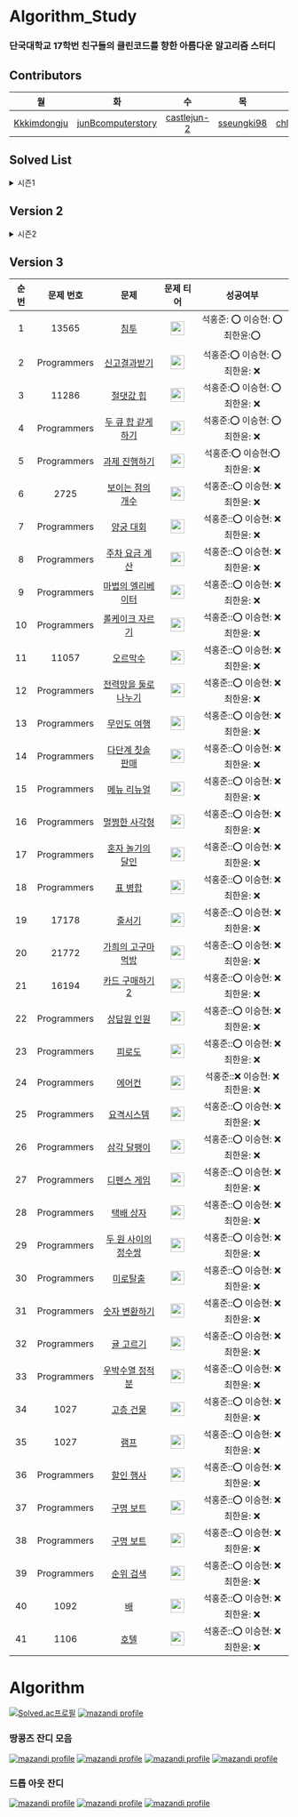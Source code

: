# Algorithm_Study

### 단국대학교 17학번 친구들의 클린코드를 향한 아름다운 알고리즘 스터디

## Contributors
|월|화|수|목|금|토|일|
|:-----:|:-----:|:-----:|:-----:|:-----:|:---:|:---:|
|[Kkkimdongju](https://github.com/Kkkimdongju)|[junBcomputerstory](https://github.com/junBcomputerstory)|[castlejun-2](https://github.com/castlejun-2)|[sseungki98](https://github.com/sseungki98)|[chlgksdbs](https://github.com/chlgksdbs)|Undefined|Undefined|

## Solved List
<details>
<summary>시즌1</summary>

|순번|날짜|번호|제목|티어|링크|
|:------:|:---:|:---:|:-------:|:---:|:------------:|
|1|2022-06-28|4673|셀프 넘버|<img height="25px" width="25px" src="https://camo.githubusercontent.com/89e322b0e2851dcacbc493e6d486138186a845da7f71f50b181a1993b9a4ea65/68747470733a2f2f7374617469632e736f6c7665642e61632f746965725f736d616c6c2f362e737667">|[문제 바로가기](https://www.acmicpc.net/problem/4673)|
|2|2022-06-29|2491|수열|<img height="25px" width="25px" src="https://camo.githubusercontent.com/64671b5a244ad70dc11665f1293bdde51747df3d9cd4bfe2c36b1e5e1a78872b/68747470733a2f2f7374617469632e736f6c7665642e61632f746965725f736d616c6c2f372e737667">|[문제 바로가기](https://www.acmicpc.net/problem/2491)|
|3|2022-06-30|1018|체스판 다시 칠하기|<img height="25px" width="25px" src="https://d2gd6pc034wcta.cloudfront.net/tier/7.svg">|[문제 바로가기](https://www.acmicpc.net/problem/1018)|
|4|2022-07-01|2606|바이러스|<img height="25px" width="25px" src="https://camo.githubusercontent.com/627abdadaa6151e4ef8e6ef62f47e735acfcd7c04d75fa1d771cf166a06a7f42/68747470733a2f2f7374617469632e736f6c7665642e61632f746965725f736d616c6c2f382e737667">|[문제 바로가기](https://www.acmicpc.net/problem/2606)|
|5|2022-07-02|14467|소가 길을 건너간 이유 1|<img height="25px" width="25px" src="https://camo.githubusercontent.com/ac0dd44c00f10cd22ce0d91a3eeaff9d336e8e18585ec207d89405390add44c3/68747470733a2f2f7374617469632e736f6c7665642e61632f746965725f736d616c6c2f352e737667">|[문제 바로가기](https://www.acmicpc.net/problem/14467)|
|6|2022-07-03|21918|전구|<img height="25px" width="25px" src="https://camo.githubusercontent.com/5ce717d916acff7b6a5e163f173ba1c8873f10350c38672eec4f1d628c600990/68747470733a2f2f7374617469632e736f6c7665642e61632f746965725f736d616c6c2f342e737667">|[문제 바로가기](https://www.acmicpc.net/problem/21918)|
|7|2022-07-04|1026|보물|<img height="25px" width="25px" src="https://camo.githubusercontent.com/64671b5a244ad70dc11665f1293bdde51747df3d9cd4bfe2c36b1e5e1a78872b/68747470733a2f2f7374617469632e736f6c7665642e61632f746965725f736d616c6c2f372e737667">|[문제 바로가기](https://www.acmicpc.net/problem/1026)|
|8|2022-07-05|2579|계단 오르기|<img height="25px" width="25px" src="https://d2gd6pc034wcta.cloudfront.net/tier/8.svg">|[문제 바로가기](https://www.acmicpc.net/problem/2579)|
|9|2022-07-06|1904|01타일|<img height="25px" width="25px" src="https://camo.githubusercontent.com/627abdadaa6151e4ef8e6ef62f47e735acfcd7c04d75fa1d771cf166a06a7f42/68747470733a2f2f7374617469632e736f6c7665642e61632f746965725f736d616c6c2f382e737667">|[문제 바로가기](https://www.acmicpc.net/problem/1904)|
|10|2022-07-07|1244|스위치 켜고 끄기|<img height="25px" width="25px" src="https://camo.githubusercontent.com/627abdadaa6151e4ef8e6ef62f47e735acfcd7c04d75fa1d771cf166a06a7f42/68747470733a2f2f7374617469632e736f6c7665642e61632f746965725f736d616c6c2f382e737667">|[문제 바로가기](https://www.acmicpc.net/problem/1244)|
|11|2022-07-08|3085|사탕 게임|<img height="25px" width="25px" src="https://camo.githubusercontent.com/627abdadaa6151e4ef8e6ef62f47e735acfcd7c04d75fa1d771cf166a06a7f42/68747470733a2f2f7374617469632e736f6c7665642e61632f746965725f736d616c6c2f382e737667">|[문제 바로가기](https://www.acmicpc.net/problem/3085)|
|12|2022-07-09|2217|로프|<img height="25px" width="25px" src="https://camo.githubusercontent.com/64671b5a244ad70dc11665f1293bdde51747df3d9cd4bfe2c36b1e5e1a78872b/68747470733a2f2f7374617469632e736f6c7665642e61632f746965725f736d616c6c2f372e737667">|[문제 바로가기](https://www.acmicpc.net/problem/2217)|
|13|2022-07-10|10815|숫자 카드|<img height="25px" width="25px" src="https://camo.githubusercontent.com/89e322b0e2851dcacbc493e6d486138186a845da7f71f50b181a1993b9a4ea65/68747470733a2f2f7374617469632e736f6c7665642e61632f746965725f736d616c6c2f362e737667">|[문제 바로가기](https://www.acmicpc.net/problem/10815)|
|14|2022-07-11|14501|퇴사|<img height="25px" width="25px" src="https://camo.githubusercontent.com/627abdadaa6151e4ef8e6ef62f47e735acfcd7c04d75fa1d771cf166a06a7f42/68747470733a2f2f7374617469632e736f6c7665642e61632f746965725f736d616c6c2f382e737667">|[문제 바로가기](https://www.acmicpc.net/problem/14501)|
|15|2022-07-12|1590|캠프가는 영식|<img height="25px" width="25px" src="https://camo.githubusercontent.com/64671b5a244ad70dc11665f1293bdde51747df3d9cd4bfe2c36b1e5e1a78872b/68747470733a2f2f7374617469632e736f6c7665642e61632f746965725f736d616c6c2f372e737667">|[문제 바로가기](https://www.acmicpc.net/problem/1590)|
|16|2022-07-13|20365|블로그2|<img height="25px" width="25px" src="https://camo.githubusercontent.com/e89e2c34907a70e2de81836b1d798391d56768998c197adccdb9ee1a71f75b9e/68747470733a2f2f7374617469632e736f6c7665642e61632f746965725f736d616c6c2f392e737667">|[문제 바로가기](https://www.acmicpc.net/problem/20365)|
|17|2022-07-14|2477|참외밭|<img height="25px" width="25px" src="https://camo.githubusercontent.com/627abdadaa6151e4ef8e6ef62f47e735acfcd7c04d75fa1d771cf166a06a7f42/68747470733a2f2f7374617469632e736f6c7665642e61632f746965725f736d616c6c2f382e737667">|[문제 바로가기](https://www.acmicpc.net/problem/2477)|
|18|2022-07-15|16953|A → B|<img height="25px" width="25px" src="https://camo.githubusercontent.com/e89e2c34907a70e2de81836b1d798391d56768998c197adccdb9ee1a71f75b9e/68747470733a2f2f7374617469632e736f6c7665642e61632f746965725f736d616c6c2f392e737667">|[문제 바로가기](https://www.acmicpc.net/problem/16953)|
|19|2022-07-16|81302|거리두기 확인하기|<img height="25px" width="25px" src="https://img.shields.io/badge/-Lv.2-yellow">|[문제 바로가기](https://school.programmers.co.kr/learn/courses/30/lessons/81302)|
|20|2022-07-17|67256|키패드 누르기|<img height="25px" width="25px" src="https://img.shields.io/badge/-Lv.1-darkgreen">|[문제 바로가기](https://school.programmers.co.kr/learn/courses/30/lessons/67256)|
|21|2022-07-18|1058|친구|<img height="25px" width="25px" src="https://camo.githubusercontent.com/627abdadaa6151e4ef8e6ef62f47e735acfcd7c04d75fa1d771cf166a06a7f42/68747470733a2f2f7374617469632e736f6c7665642e61632f746965725f736d616c6c2f382e737667">|[문제 바로가기](https://www.acmicpc.net/problem/1058)|
|22|2022-07-19|1309|동물원|<img height="25px" width="25px" src="https://camo.githubusercontent.com/f9fbfc34970ea19a732149ee3f1afc3fcb96309a8d182ef157d724d6eefd1973/68747470733a2f2f7374617469632e736f6c7665642e61632f746965725f736d616c6c2f31302e737667">|[문제 바로가기](https://www.acmicpc.net/problem/1309)|
|23|2022-07-20|15787|기차가 어둠을 헤치고|<img height="25px" width="25px" src="https://camo.githubusercontent.com/e89e2c34907a70e2de81836b1d798391d56768998c197adccdb9ee1a71f75b9e/68747470733a2f2f7374617469632e736f6c7665642e61632f746965725f736d616c6c2f392e737667">|[문제 바로가기](https://www.acmicpc.net/problem/15787)|
|24|2022-07-21|1388|바닥 장식|<img height="25px" width="25px" src="https://camo.githubusercontent.com/627abdadaa6151e4ef8e6ef62f47e735acfcd7c04d75fa1d771cf166a06a7f42/68747470733a2f2f7374617469632e736f6c7665642e61632f746965725f736d616c6c2f382e737667">|[문제 바로가기](https://www.acmicpc.net/problem/1388)|
|25|2022-07-22|10026|적록색약|<img height="25px" width="25px" src="https://camo.githubusercontent.com/7be7b7f2d5361871ef2ac500e420e83f1d9a425951dd33efa42068862e6b0bf3/68747470733a2f2f7374617469632e736f6c7665642e61632f746965725f736d616c6c2f31312e737667">|[문제 바로가기](https://www.acmicpc.net/problem/10026)|
|26|2022-07-23|42586|기능개발|<img height="25px" width="25px" src="https://img.shields.io/badge/-Lv.2-yellow">|[문제 바로가기](https://school.programmers.co.kr/learn/courses/30/lessons/42586)|
|27|2022-07-24|17677|[1차] 뉴스 클러스터링|<img height="25px" width="25px" src="https://img.shields.io/badge/-Lv.2-yellow">|[문제 바로가기](https://school.programmers.co.kr/learn/courses/30/lessons/17677)|
|28|2022-07-25|8394|악수|<img height="25px" width="25px" src="https://camo.githubusercontent.com/627abdadaa6151e4ef8e6ef62f47e735acfcd7c04d75fa1d771cf166a06a7f42/68747470733a2f2f7374617469632e736f6c7665642e61632f746965725f736d616c6c2f382e737667">|[문제 바로가기](https://www.acmicpc.net/problem/8394)|
|29|2022-07-26|2156|포도주 시식|<img height="25px" width="25px" src="https://camo.githubusercontent.com/f9fbfc34970ea19a732149ee3f1afc3fcb96309a8d182ef157d724d6eefd1973/68747470733a2f2f7374617469632e736f6c7665642e61632f746965725f736d616c6c2f31302e737667">|[문제 바로가기](https://www.acmicpc.net/problem/2156)|
|30|2022-07-27|16935|배열 돌리기3|<img height="25px" width="25px" src="https://camo.githubusercontent.com/f9fbfc34970ea19a732149ee3f1afc3fcb96309a8d182ef157d724d6eefd1973/68747470733a2f2f7374617469632e736f6c7665642e61632f746965725f736d616c6c2f31302e737667">|[문제 바로가기](https://www.acmicpc.net/problem/16935)|
|31|2022-07-28|20162|간식 파티|<img height="25px" width="25px" src="https://camo.githubusercontent.com/e89e2c34907a70e2de81836b1d798391d56768998c197adccdb9ee1a71f75b9e/68747470733a2f2f7374617469632e736f6c7665642e61632f746965725f736d616c6c2f392e737667">|[문제 바로가기](https://www.acmicpc.net/problem/20162)|
|32|2022-07-29|18870|좌표 압축|<img height="25px" width="25px" src="https://camo.githubusercontent.com/e89e2c34907a70e2de81836b1d798391d56768998c197adccdb9ee1a71f75b9e/68747470733a2f2f7374617469632e736f6c7665642e61632f746965725f736d616c6c2f392e737667">|[문제 바로가기](https://www.acmicpc.net/problem/18870)|
|33|2022-07-30|77484|로또의 최고 순위와 최저 순위|<img height="25px" width="25px" src="https://img.shields.io/badge/-Lv.1-darkgreen">|[문제 바로가기](https://school.programmers.co.kr/learn/courses/30/lessons/77484)|
|34|2022-07-31|72410|신규 아이디 추천|<img height="25px" width="25px" src="https://img.shields.io/badge/-Lv.1-darkgreen">|[문제 바로가기](https://school.programmers.co.kr/learn/courses/30/lessons/72410)|
|35|2022-08-01|2644|촌수계산|<img height="25px" width="25px" src="https://camo.githubusercontent.com/e89e2c34907a70e2de81836b1d798391d56768998c197adccdb9ee1a71f75b9e/68747470733a2f2f7374617469632e736f6c7665642e61632f746965725f736d616c6c2f392e737667">|[문제 바로가기](https://www.acmicpc.net/problem/2644)|
|36|2022-08-02|1495|기타리스트|<img height="25px" width="25px" src="https://camo.githubusercontent.com/f9fbfc34970ea19a732149ee3f1afc3fcb96309a8d182ef157d724d6eefd1973/68747470733a2f2f7374617469632e736f6c7665642e61632f746965725f736d616c6c2f31302e737667">|[문제 바로가기](https://www.acmicpc.net/problem/1495)|
|37|2022-08-03|2792|보석 상자|<img height="25px" width="25px" src="https://camo.githubusercontent.com/e89e2c34907a70e2de81836b1d798391d56768998c197adccdb9ee1a71f75b9e/68747470733a2f2f7374617469632e736f6c7665642e61632f746965725f736d616c6c2f392e737667">|[문제 바로가기](https://www.acmicpc.net/problem/2792)|
|38|2022-08-04|2232|지뢰|<img height="25px" width="25px" src="https://camo.githubusercontent.com/e89e2c34907a70e2de81836b1d798391d56768998c197adccdb9ee1a71f75b9e/68747470733a2f2f7374617469632e736f6c7665642e61632f746965725f736d616c6c2f392e737667">|[문제 바로가기](https://www.acmicpc.net/problem/2232)|
|39|2022-08-05|2512|예산|<img height="25px" width="25px" src="https://camo.githubusercontent.com/627abdadaa6151e4ef8e6ef62f47e735acfcd7c04d75fa1d771cf166a06a7f42/68747470733a2f2f7374617469632e736f6c7665642e61632f746965725f736d616c6c2f382e737667">|[문제 바로가기](https://www.acmicpc.net/problem/2512)|
|40|2022-08-06|17681|[1차] 비밀지도|<img height="25px" width="25px" src="https://img.shields.io/badge/-Lv.1-darkgreen">|[문제 바로가기](https://school.programmers.co.kr/learn/courses/30/lessons/17681)|
|41|2022-08-07|81301|숫자 문자열과 영단어|<img height="25px" width="25px" src="https://img.shields.io/badge/-Lv.1-darkgreen">|[문제 바로가기](https://school.programmers.co.kr/learn/courses/30/lessons/81301)|
|42|2022-08-08|1012|유기농 배추|<img height="25px" width="25px" src="https://camo.githubusercontent.com/e89e2c34907a70e2de81836b1d798391d56768998c197adccdb9ee1a71f75b9e/68747470733a2f2f7374617469632e736f6c7665642e61632f746965725f736d616c6c2f392e737667">|[문제 바로가기](https://www.acmicpc.net/problem/1012)|
|43|2022-08-09|17086|아기 상어2|<img height="25px" width="25px" src="https://camo.githubusercontent.com/e89e2c34907a70e2de81836b1d798391d56768998c197adccdb9ee1a71f75b9e/68747470733a2f2f7374617469632e736f6c7665642e61632f746965725f736d616c6c2f392e737667">|[문제 바로가기](https://www.acmicpc.net/problem/17086)|
|44|2022-08-10|2877|4와 7|<img height="25px" width="25px" src="https://camo.githubusercontent.com/7be7b7f2d5361871ef2ac500e420e83f1d9a425951dd33efa42068862e6b0bf3/68747470733a2f2f7374617469632e736f6c7665642e61632f746965725f736d616c6c2f31312e737667">|[문제 바로가기](https://www.acmicpc.net/problem/2877)|
|45|2022-08-11|1446|지름길|<img height="25px" width="25px" src="https://camo.githubusercontent.com/f9fbfc34970ea19a732149ee3f1afc3fcb96309a8d182ef157d724d6eefd1973/68747470733a2f2f7374617469632e736f6c7665642e61632f746965725f736d616c6c2f31302e737667">|[문제 바로가기](https://www.acmicpc.net/problem/1446)|
|46|2022-08-12|1946|신입 사원|<img height="25px" width="25px" src="https://camo.githubusercontent.com/f9fbfc34970ea19a732149ee3f1afc3fcb96309a8d182ef157d724d6eefd1973/68747470733a2f2f7374617469632e736f6c7665642e61632f746965725f736d616c6c2f31302e737667">|[문제 바로가기](https://www.acmicpc.net/problem/1946)|
|47|2022-08-13|43165|타겟 넘버|<img height="25px" width="25px" src="https://img.shields.io/badge/-Lv.2-yellow">|[문제 바로가기](https://school.programmers.co.kr/learn/courses/30/lessons/43165)|
|48|2022-08-14|42860|조이스틱|<img height="25px" width="25px" src="https://img.shields.io/badge/-Lv.2-yellow">|[문제 바로가기](https://school.programmers.co.kr/learn/courses/30/lessons/42860)|
|49|2022-08-15|13164|행복 유치원|<img height="25px" width="25px" src="https://camo.githubusercontent.com/7be7b7f2d5361871ef2ac500e420e83f1d9a425951dd33efa42068862e6b0bf3/68747470733a2f2f7374617469632e736f6c7665642e61632f746965725f736d616c6c2f31312e737667">|[문제 바로가기](https://www.acmicpc.net/problem/13164)|
|50|2022-08-16|1713|후보 추천하기|<img height="25px" width="25px" src="https://camo.githubusercontent.com/e89e2c34907a70e2de81836b1d798391d56768998c197adccdb9ee1a71f75b9e/68747470733a2f2f7374617469632e736f6c7665642e61632f746965725f736d616c6c2f392e737667">|[문제 바로가기](https://www.acmicpc.net/problem/1713)|
|51|2022-08-17|1747|소수&팰린드롬|<img height="25px" width="25px" src="https://camo.githubusercontent.com/f9fbfc34970ea19a732149ee3f1afc3fcb96309a8d182ef157d724d6eefd1973/68747470733a2f2f7374617469632e736f6c7665642e61632f746965725f736d616c6c2f31302e737667">|[문제 바로가기](https://www.acmicpc.net/problem/1747)|
|52|2022-08-18|1461|도서관|<img height="25px" width="25px" src="https://camo.githubusercontent.com/7be7b7f2d5361871ef2ac500e420e83f1d9a425951dd33efa42068862e6b0bf3/68747470733a2f2f7374617469632e736f6c7665642e61632f746965725f736d616c6c2f31312e737667">|[문제 바로가기](https://www.acmicpc.net/problem/1461)|
|53|2022-08-19|12865|평범한 배낭|<img height="25px" width="25px" src="https://camo.githubusercontent.com/7be7b7f2d5361871ef2ac500e420e83f1d9a425951dd33efa42068862e6b0bf3/68747470733a2f2f7374617469632e736f6c7665642e61632f746965725f736d616c6c2f31312e737667">|[문제 바로가기](https://www.acmicpc.net/problem/12865)|
|54|2022-08-20|17676|[1차] 추석 트래핑|<img height="25px" width="25px" src="https://img.shields.io/badge/-Lv.3-orange">|[문제 바로가기](https://school.programmers.co.kr/learn/courses/30/lessons/17676)|
|55|2022-08-21|43238|입국심사|<img height="25px" width="25px" src="https://img.shields.io/badge/-Lv.3-orange">|[문제 바로가기](https://school.programmers.co.kr/learn/courses/30/lessons/43238)|
|56|2022-08-22|11053|가장 긴 증가하는 부분 수열|<img height="25px" width="25px" src="https://camo.githubusercontent.com/e89e2c34907a70e2de81836b1d798391d56768998c197adccdb9ee1a71f75b9e/68747470733a2f2f7374617469632e736f6c7665642e61632f746965725f736d616c6c2f392e737667">|[문제 바로가기](https://www.acmicpc.net/problem/11053)|
|57|2022-08-23|17070|파이프 옮기기 1|<img height="25px" width="25px" src="https://camo.githubusercontent.com/7be7b7f2d5361871ef2ac500e420e83f1d9a425951dd33efa42068862e6b0bf3/68747470733a2f2f7374617469632e736f6c7665642e61632f746965725f736d616c6c2f31312e737667">|[문제 바로가기](https://www.acmicpc.net/problem/17070)|
|58|2022-08-24|13549|숨바꼭질 3|<img height="25px" width="25px" src="https://camo.githubusercontent.com/7be7b7f2d5361871ef2ac500e420e83f1d9a425951dd33efa42068862e6b0bf3/68747470733a2f2f7374617469632e736f6c7665642e61632f746965725f736d616c6c2f31312e737667">|[문제 바로가기](https://www.acmicpc.net/problem/13549)|
|56|2022-08-25|17503|맥주 축제|<img height="25px" width="25px" src="https://camo.githubusercontent.com/e89e2c34907a70e2de81836b1d798391d56768998c197adccdb9ee1a71f75b9e/68747470733a2f2f7374617469632e736f6c7665642e61632f746965725f736d616c6c2f392e737667">|[문제 바로가기](https://www.acmicpc.net/problem/17503)|
|57|2022-08-26|15683|감시|<img height="25px" width="25px" src=https://camo.githubusercontent.com/79013bf11c1e72844bc5d8a076d15a104573637a0cf520a2ae8e645c147b00b3/68747470733a2f2f7374617469632e736f6c7665642e61632f746965725f736d616c6c2f31322e737667>|[문제 바로가기](https://www.acmicpc.net/problem/15683)|
|58|2022-08-27|12909|올바른 괄호|<img height="25px" width="25px" src="https://img.shields.io/badge/-Lv.2-bronze">|[문제 바로가기](https://school.programmers.co.kr/learn/courses/30/lessons/12909)|
|59|2022-08-28|118667|두 큐 합 같게 만들기|<img height="25px" width="25px" src="https://img.shields.io/badge/-Lv.2-bronze">|[문제 바로가기](https://school.programmers.co.kr/learn/courses/30/lessons/118667)|
|60|2022-08-29|1303|전쟁 - 전투|<img height="25px" width="25px" src="https://camo.githubusercontent.com/f9fbfc34970ea19a732149ee3f1afc3fcb96309a8d182ef157d724d6eefd1973/68747470733a2f2f7374617469632e736f6c7665642e61632f746965725f736d616c6c2f31302e737667">|[문제 바로가기](https://www.acmicpc.net/problem/1303)|
|61|2022-08-30|11000|강의실 배정|<img height="25px" width="25px" src="https://camo.githubusercontent.com/7be7b7f2d5361871ef2ac500e420e83f1d9a425951dd33efa42068862e6b0bf3/68747470733a2f2f7374617469632e736f6c7665642e61632f746965725f736d616c6c2f31312e737667">|[문제 바로가기](https://www.acmicpc.net/problem/11000)|
|62|2022-08-31|1344|축구|<img height="25px" width="25px" src="https://camo.githubusercontent.com/79013bf11c1e72844bc5d8a076d15a104573637a0cf520a2ae8e645c147b00b3/68747470733a2f2f7374617469632e736f6c7665642e61632f746965725f736d616c6c2f31322e737667">|[문제 바로가기](https://www.acmicpc.net/problem/1344)|
|63|2022-09-01|2960|에라토스테네스의 체|<img height="25px" width="25px" src="https://camo.githubusercontent.com/64671b5a244ad70dc11665f1293bdde51747df3d9cd4bfe2c36b1e5e1a78872b/68747470733a2f2f7374617469632e736f6c7665642e61632f746965725f736d616c6c2f372e737667">|[문제 바로가기](https://www.acmicpc.net/problem/2960)|
|64|2022-09-02|2504|괄호의 값|<img height="25px" width="25px" src="https://camo.githubusercontent.com/f9fbfc34970ea19a732149ee3f1afc3fcb96309a8d182ef157d724d6eefd1973/68747470733a2f2f7374617469632e736f6c7665642e61632f746965725f736d616c6c2f31302e737667">|[문제 바로가기](https://www.acmicpc.net/problem/2504)|
|65|2022-09-03|118666|성격 유형 검사|<img height="25px" width="25px" src="https://img.shields.io/badge/-Lv.1-darkgreen">|[문제 바로가기](https://school.programmers.co.kr/learn/courses/30/lessons/118666)|
|66|2022-09-04|12977|소수 만들기|<img height="25px" width="25px" src="https://img.shields.io/badge/-Lv.1-darkgreen">|[문제 바로가기](https://school.programmers.co.kr/learn/courses/30/lessons/12977)|
|67|2022-09-05|1753|최단경로|<img height="25px" width="25px" src="https://camo.githubusercontent.com/79013bf11c1e72844bc5d8a076d15a104573637a0cf520a2ae8e645c147b00b3/68747470733a2f2f7374617469632e736f6c7665642e61632f746965725f736d616c6c2f31322e737667">|[문제 바로가기](https://www.acmicpc.net/problem/1753)|
|68|2022-09-06|22869|징검다리 건너기(small)|<img height="25px" width="25px" src="https://camo.githubusercontent.com/f9fbfc34970ea19a732149ee3f1afc3fcb96309a8d182ef157d724d6eefd1973/68747470733a2f2f7374617469632e736f6c7665642e61632f746965725f736d616c6c2f31302e737667">|[문제 바로가기](https://www.acmicpc.net/problem/22869)|
|69|2022-09-07|14852|타일 채우기 3|<img height="25px" width="25px" src="https://camo.githubusercontent.com/7be7b7f2d5361871ef2ac500e420e83f1d9a425951dd33efa42068862e6b0bf3/68747470733a2f2f7374617469632e736f6c7665642e61632f746965725f736d616c6c2f31312e737667">|[문제 바로가기](https://www.acmicpc.net/problem/14852)|
|70|2022-09-08|13023|ABCDE|<img height="25px" width="25px" src="https://camo.githubusercontent.com/7be7b7f2d5361871ef2ac500e420e83f1d9a425951dd33efa42068862e6b0bf3/68747470733a2f2f7374617469632e736f6c7665642e61632f746965725f736d616c6c2f31312e737667">|[문제 바로가기](https://www.acmicpc.net/problem/13023)|
|71|2022-09-09|1992|쿼드트리|<img height="25px" width="25px" src="https://camo.githubusercontent.com/f9fbfc34970ea19a732149ee3f1afc3fcb96309a8d182ef157d724d6eefd1973/68747470733a2f2f7374617469632e736f6c7665642e61632f746965725f736d616c6c2f31302e737667">|[문제 바로가기](https://www.acmicpc.net/problem/1992)|
|72|2022-09-10|92335|k진수에서 소수 개수 구하기|<img height="25px" width="25px" src="https://img.shields.io/badge/-Lv.2-bronze">|[문제 바로가기](https://school.programmers.co.kr/learn/courses/30/lessons/92335)|
|73|2022-09-11|92341|주차 요금 계산|<img height="25px" width="25px" src="https://img.shields.io/badge/-Lv.2-bronze">|[문제 바로가기](https://school.programmers.co.kr/learn/courses/30/lessons/92341)|
|74|2022-09-12|1535|안녕|<img height="25px" width="25px" src="https://camo.githubusercontent.com/e89e2c34907a70e2de81836b1d798391d56768998c197adccdb9ee1a71f75b9e/68747470733a2f2f7374617469632e736f6c7665642e61632f746965725f736d616c6c2f392e737667">|[문제 바로가기](https://www.acmicpc.net/problem/1535)|
|75|2022-09-13|16918|봄버맨|<img height="25px" width="25px" src="https://camo.githubusercontent.com/f9fbfc34970ea19a732149ee3f1afc3fcb96309a8d182ef157d724d6eefd1973/68747470733a2f2f7374617469632e736f6c7665642e61632f746965725f736d616c6c2f31302e737667">|[문제 바로가기](https://www.acmicpc.net/problem/16918)|
|76|2022-09-14|14496|그대, 그머가 되어|<img height="25px" width="25px" src="https://camo.githubusercontent.com/f9fbfc34970ea19a732149ee3f1afc3fcb96309a8d182ef157d724d6eefd1973/68747470733a2f2f7374617469632e736f6c7665642e61632f746965725f736d616c6c2f31302e737667">|[문제 바로가기](https://www.acmicpc.net/problem/14496)|
|77|2022-09-15|18352|특정 거리의 도시 찾기|<img height="25px" width="25px" src="https://camo.githubusercontent.com/e89e2c34907a70e2de81836b1d798391d56768998c197adccdb9ee1a71f75b9e/68747470733a2f2f7374617469632e736f6c7665642e61632f746965725f736d616c6c2f392e737667">|[문제 바로가기](https://www.acmicpc.net/problem/18352)|
|78|2022-09-16|1025|제곱수 찾기|<img height="25px" width="25px" src="https://camo.githubusercontent.com/7be7b7f2d5361871ef2ac500e420e83f1d9a425951dd33efa42068862e6b0bf3/68747470733a2f2f7374617469632e736f6c7665642e61632f746965725f736d616c6c2f31312e737667">|[문제 바로가기](https://www.acmicpc.net/problem/1025)|
|79|2022-09-17|12939|최댓값과 최솟값|<img height="25px" width="25px" src="https://img.shields.io/badge/-Lv.2-yellow">|[문제 바로가기](https://school.programmers.co.kr/learn/courses/30/lessons/12939)|
|80|2022-09-18|72411|메뉴 리뉴얼|<img height="25px" width="25px" src="https://img.shields.io/badge/-Lv.2-yellow">|[문제 바로가기](https://school.programmers.co.kr/learn/courses/30/lessons/72411)|
|81|2022-09-19|16194|카드 구매하기2|<img height="25px" width="25px" src="https://camo.githubusercontent.com/f9fbfc34970ea19a732149ee3f1afc3fcb96309a8d182ef157d724d6eefd1973/68747470733a2f2f7374617469632e736f6c7665642e61632f746965725f736d616c6c2f31302e737667">|[문제 바로가기](https://www.acmicpc.net/problem/16194)|
|82|2022-09-20|15724|주지수|<img height="25px" width="25px" src="https://camo.githubusercontent.com/f9fbfc34970ea19a732149ee3f1afc3fcb96309a8d182ef157d724d6eefd1973/68747470733a2f2f7374617469632e736f6c7665642e61632f746965725f736d616c6c2f31302e737667">|[문제 바로가기](https://www.acmicpc.net/problem/15724)|
|83|2022-09-21|20055|컨베이어 벨트 위의 로봇|<img height="25px" width="25px" src="https://camo.githubusercontent.com/7be7b7f2d5361871ef2ac500e420e83f1d9a425951dd33efa42068862e6b0bf3/68747470733a2f2f7374617469632e736f6c7665642e61632f746965725f736d616c6c2f31312e737667">|[문제 바로가기](https://www.acmicpc.net/problem/20055)|
|84|2022-09-22|21278|호석이 두 마리 치킨|<img height="25px" width="25px" src="https://camo.githubusercontent.com/7be7b7f2d5361871ef2ac500e420e83f1d9a425951dd33efa42068862e6b0bf3/68747470733a2f2f7374617469632e736f6c7665642e61632f746965725f736d616c6c2f31312e737667">|[문제 바로가기](https://www.acmicpc.net/problem/21278)|
|85|2022-09-23|20444|색종이와 가위|<img height="25px" width="25px" src="https://camo.githubusercontent.com/7be7b7f2d5361871ef2ac500e420e83f1d9a425951dd33efa42068862e6b0bf3/68747470733a2f2f7374617469632e736f6c7665642e61632f746965725f736d616c6c2f31312e737667">|[문제 바로가기](https://www.acmicpc.net/problem/20444)|
|86|2022-09-24|2668|숫자고르기|<img height="25px" width="25px" src="https://camo.githubusercontent.com/7be7b7f2d5361871ef2ac500e420e83f1d9a425951dd33efa42068862e6b0bf3/68747470733a2f2f7374617469632e736f6c7665642e61632f746965725f736d616c6c2f31312e737667">|[문제 바로가기](https://www.acmicpc.net/problem/2668)|
|87|2022-09-25|22868|산책 (small)|<img height="25px" width="25px" src="https://camo.githubusercontent.com/3cb34034a26a3aa15c63cb7fee8761debb21b0770fa48026449d7a3d00fbff79/68747470733a2f2f7374617469632e736f6c7665642e61632f746965725f736d616c6c2f31332e737667">|[문제 바로가기](https://www.acmicpc.net/problem/22868)|
|88|2022-09-26|21758|꿀 따기|<img height="25px" width="25px" src="https://camo.githubusercontent.com/7be7b7f2d5361871ef2ac500e420e83f1d9a425951dd33efa42068862e6b0bf3/68747470733a2f2f7374617469632e736f6c7665642e61632f746965725f736d616c6c2f31312e737667">|[문제 바로가기](https://www.acmicpc.net/problem/21758)|
|89|2022-09-27|13975|파일 합치기 3|<img height="25px" width="25px" src=https://camo.githubusercontent.com/79013bf11c1e72844bc5d8a076d15a104573637a0cf520a2ae8e645c147b00b3/68747470733a2f2f7374617469632e736f6c7665642e61632f746965725f736d616c6c2f31322e737667>|[문제 바로가기](https://www.acmicpc.net/problem/13975)|
|90|2022-09-28|2170|선 긋기|<img height="25px" width="25px" src="https://camo.githubusercontent.com/7be7b7f2d5361871ef2ac500e420e83f1d9a425951dd33efa42068862e6b0bf3/68747470733a2f2f7374617469632e736f6c7665642e61632f746965725f736d616c6c2f31312e737667">|[문제 바로가기](https://www.acmicpc.net/problem/2170)|
|91|2022-09-29|20164|홀수 홀릭 호석|<img height="25px" width="25px" src="https://camo.githubusercontent.com/7be7b7f2d5361871ef2ac500e420e83f1d9a425951dd33efa42068862e6b0bf3/68747470733a2f2f7374617469632e736f6c7665642e61632f746965725f736d616c6c2f31312e737667">|[문제 바로가기](https://www.acmicpc.net/problem/20164)|
|92|2022-09-30|14891|톱니바퀴|<img height="25px" width="25px" src="https://camo.githubusercontent.com/7be7b7f2d5361871ef2ac500e420e83f1d9a425951dd33efa42068862e6b0bf3/68747470733a2f2f7374617469632e736f6c7665642e61632f746965725f736d616c6c2f31312e737667">|[문제 바로가기](https://www.acmicpc.net/problem/14891)|
|93|2022-10-01|133501|야간 전술보행|<img height="25px" width="25px" src="https://img.shields.io/badge/-Lv.2-yellow">|[문제 바로가기](https://school.programmers.co.kr/learn/courses/30/lessons/133501)|
</details>

## Version 2
<details>
<summary>시즌2</summary>
  
| 순번  |문제 번호|문제|문제 티어|성공여부|
|:---:|:--:|:---:|:-------:|:---:|
|  1  |1002|[터렛](https://www.acmicpc.net/problem/1002)|<img height="25px" width="25px" src="https://d2gd6pc034wcta.cloudfront.net/tier/8.svg">|석홍준: ⭕ 이승현: ⭕ 최한윤:❌|
|  2  |26215|[눈 치우기](https://www.acmicpc.net/problem/26215)|<img height="25px" width="25px" src="https://d2gd6pc034wcta.cloudfront.net/tier/8.svg">|석홍준: ⭕ 이승현: ⭕ 최한윤: ⭕|
|  3  |2193|[이친수](https://www.acmicpc.net/problem/2193)|<img height="25px" width="25px" src="https://d2gd6pc034wcta.cloudfront.net/tier/8.svg">|석홍준: ⭕ 이승현: ⭕ 최한윤:❌|
|  4  |14606|[피자(Small)](https://www.acmicpc.net/problem/14606)|<img height="25px" width="25px" src="https://d2gd6pc034wcta.cloudfront.net/tier/7.svg">|석홍준: ⭕ 이승현: ⭕ 최한윤:❌|
|  5  |1063|[킹](https://www.acmicpc.net/problem/1063)|<img height="25px" width="25px" src="https://d2gd6pc034wcta.cloudfront.net/tier/8.svg">|석홍준: ⭕ 이승현: ⭕ 최한윤: ❌|
|  6  |17204|[죽음의게임](https://www.acmicpc.net/problem/17204)|<img height="25px" width="25px" src="https://d2gd6pc034wcta.cloudfront.net/tier/8.svg">|석홍준: ⭕ 이승현: ⭕ 최한윤:❌|
|  7  |9657|[돌 게임3](https://www.acmicpc.net/problem/9657)|<img height="25px" width="25px" src="https://d2gd6pc034wcta.cloudfront.net/tier/8.svg">|석홍준: ⭕  이승현: ⭕ 최한윤:❌|
|  8  |14501|[퇴사](https://www.acmicpc.net/problem/14501)|<img height="25px" width="25px" src="https://d2gd6pc034wcta.cloudfront.net/tier/8.svg">|석홍준: ⭕  이승현: ⭕ 최한윤: ⭕|
|  9  |16173|[점프왕 쩰리 (Small)](https://www.acmicpc.net/problem/16173)|<img height="25px" width="25px" src="https://d2gd6pc034wcta.cloudfront.net/tier/7.svg">|석홍준: ⭕   이승현: ⭕ 최한윤:❌|
|  10  |13413|[오셀로 재배치](https://www.acmicpc.net/problem/13413)|<img height="25px" width="25px" src="https://d2gd6pc034wcta.cloudfront.net/tier/7.svg">|석홍준: ⭕  이승현: ⭕ 최한윤:❌|
|  11  |5545|[최고의 피자](https://www.acmicpc.net/problem/5545)|<img height="25px" width="25px" src="https://d2gd6pc034wcta.cloudfront.net/tier/8.svg">|석홍준: ⭕  이승현: ⭕ 최한윤:❌|
|  12  |11501|[주식](https://www.acmicpc.net/problem/11501)|<img height="25px" width="25px" src="https://d2gd6pc034wcta.cloudfront.net/tier/9.svg">|석홍준: ⭕  이승현: ⭕ 최한윤:❌|
|  13  |2346|[풍선 터뜨리기](https://www.acmicpc.net/problem/2346)|<img height="25px" width="25px" src="https://d2gd6pc034wcta.cloudfront.net/tier/8.svg">|석홍준: ⭕  이승현: ⭕ 최한윤:❌|
|  14  |11048|[이동하기](https://www.acmicpc.net/problem/11048)|<img height="25px" width="25px" src="https://d2gd6pc034wcta.cloudfront.net/tier/9.svg">|석홍준: ⭕  이승현: ⭕ 최한윤:❌|
|  15  |2961|[도영이가 만든 맛있는 음식](https://www.acmicpc.net/problem/2961)|<img height="25px" width="25px" src="https://d2gd6pc034wcta.cloudfront.net/tier/9.svg">|석홍준: ⭕   이승현: ⭕ 최한윤:❌|
|  16  |1124|[언더프라임](https://www.acmicpc.net/problem/1124)|<img height="25px" width="25px" src="https://d2gd6pc034wcta.cloudfront.net/tier/9.svg">|석홍준: ⭕   이승현: ⭕ 최한윤:❌|
|  17  |1406|[에디터](https://www.acmicpc.net/problem/1406)|<img height="25px" width="25px" src="https://d2gd6pc034wcta.cloudfront.net/tier/9.svg">|석홍준: ⭕   이승현: ⭕ 최한윤:❌|
|  18  |1927|[최소힙](https://www.acmicpc.net/problem/1927)|<img height="25px" width="25px" src="https://d2gd6pc034wcta.cloudfront.net/tier/9.svg">|석홍준: ⭕   이승현: ⭕ 최한윤:❌|
|  19  |11279|[최대힙](https://www.acmicpc.net/problem/11279)|<img height="25px" width="25px" src="https://d2gd6pc034wcta.cloudfront.net/tier/9.svg">|석홍준: ⭕   이승현: ⭕ 최한윤:❌|
|  20  |2075|[N번째 큰수](https://www.acmicpc.net/problem/2075)|<img height="25px" width="25px" src="https://d2gd6pc034wcta.cloudfront.net/tier/9.svg">|석홍준: ⭕   이승현: ⭕ 최한윤:❌|
|  21  |1660|[캡틴이다솜](https://www.acmicpc.net/problem/1660)|<img height="25px" width="25px" src="https://d2gd6pc034wcta.cloudfront.net/tier/10.svg">|석홍준: ⭕   이승현: ⭕ 최한윤:❌|
|  22  |2667|[단지번호붙이기](https://www.acmicpc.net/problem/2667)|<img height="25px" width="25px" src="https://d2gd6pc034wcta.cloudfront.net/tier/10.svg">|석홍준: ⭕   이승현: ⭕ 최한윤: ⭕|
|  23  |11052|[카드 구매하기](https://www.acmicpc.net/problem/11052)|<img height="25px" width="25px" src="https://d2gd6pc034wcta.cloudfront.net/tier/10.svg">|석홍준: ⭕   이승현: ⭕ 최한윤:❌|
|  24  |15903|[카드 합체 놀이](https://www.acmicpc.net/problem/15903)|<img height="25px" width="25px" src="https://d2gd6pc034wcta.cloudfront.net/tier/10.svg">|석홍준: ⭕   이승현: ⭕ 최한윤:❌|
|  25  |14426|[접두사 찾기](https://www.acmicpc.net/problem/14426)|<img height="25px" width="25px" src="https://d2gd6pc034wcta.cloudfront.net/tier/10.svg">|석홍준: ⭕   이승현: ⭕ 최한윤: ⭕|
|  25  |SQL|[가격이 제일 비싼 식품정보 출력하기](https://school.programmers.co.kr/learn/courses/30/lessons/131115)|<img height="25px" width="25px" src="https://img.shields.io/badge/-Lv.2-bronze">|석홍준:⭕   이승현: ⭕ 최한윤: ⭕|
|  26  |1926|[그림](https://www.acmicpc.net/problem/1926)|<img height="25px" width="25px" src="https://d2gd6pc034wcta.cloudfront.net/tier/10.svg">|석홍준: ⭕   이승현: ⭕ 최한윤: ⭕|
|  27  |SQL|[조건에 맞는 도서와 저자 리스트 출력하기](https://school.programmers.co.kr/learn/courses/30/lessons/144854)|<img height="25px" width="25px" src="https://img.shields.io/badge/-Lv.2-bronze">|석홍준:⭕   이승현: ⭕ 최한윤: ⭕|
|  28  |1527|[금민수의 개수](https://www.acmicpc.net/problem/1527)|<img height="25px" width="25px" src="https://d2gd6pc034wcta.cloudfront.net/tier/10.svg">|석홍준:⭕    이승현: ⭕ 최한윤: ⭕|
|  29  |1991|[트리 순회](https://www.acmicpc.net/problem/1991)|<img height="25px" width="25px" src="https://d2gd6pc034wcta.cloudfront.net/tier/10.svg">|석홍준: ⭕   이승현: ⭕ 최한윤:❌|
|  30  |2002|[추월](https://www.acmicpc.net/problem/2002)|<img height="25px" width="25px" src="https://d2gd6pc034wcta.cloudfront.net/tier/10.svg">|석홍준: ⭕   이승현:⭕ 최한윤:❌|
|  31  |15805|[트리나라 관광가이드](https://www.acmicpc.net/problem/15805)|<img height="25px" width="25px" src="https://d2gd6pc034wcta.cloudfront.net/tier/10.svg">|석홍준:⭕    이승현:⭕ 최한윤:❌|
|  32  |SQL|[카테고리 별 도서 판매량 집계하기](https://school.programmers.co.kr/learn/courses/30/lessons/144855)|<img height="25px" width="25px" src="https://img.shields.io/badge/-Lv.3-blue">|석홍준:⭕   이승현: ⭕ 최한윤:❌|
|  33  |2240|[자두나무](https://www.acmicpc.net/problem/2240)|<img height="25px" width="25px" src="https://d2gd6pc034wcta.cloudfront.net/tier/11.svg">|석홍준:⭕   이승현:❌ 최한윤:❌|
|  34  |2504|[괄호의 값](https://www.acmicpc.net/problem/2504)|<img height="25px" width="25px" src="https://d2gd6pc034wcta.cloudfront.net/tier/10.svg">|석홍준:⭕   이승현:⭕ 최한윤:❌|
|  35  |SQL|[년,월,성별 별 상품구매 회원 수 구하기](https://school.programmers.co.kr/learn/courses/30/lessons/131532)|<img height="25px" width="25px" src="https://img.shields.io/badge/-Lv.4-yellow">|석홍준:⭕   이승현: ⭕ 최한윤:❌|
|  36  |17836|[공주님을 구해라!](https://www.acmicpc.net/problem/17836)|<img height="25px" width="25px" src="https://d2gd6pc034wcta.cloudfront.net/tier/11.svg">|석홍준: ⭕   이승현:⭕ 최한윤:❌|
|  37  |5212|[지구 온난화](https://www.acmicpc.net/problem/5212)|<img height="25px" width="25px" src="https://d2gd6pc034wcta.cloudfront.net/tier/9.svg">|석홍준:⭕   이승현:⭕ 최한윤:❌|
|  38  |24390|[또 전자렌지야?](https://www.acmicpc.net/problem/24390)|<img height="25px" width="25px" src="https://d2gd6pc034wcta.cloudfront.net/tier/10.svg">|석홍준:⭕   이승현:❌ 최한윤:❌|
|  39  |2644|[촌수계산](https://www.acmicpc.net/problem/2644)|<img height="25px" width="25px" src="https://d2gd6pc034wcta.cloudfront.net/tier/9.svg">|석홍준:⭕   이승현:⭕ 최한윤:❌|
|  40  |19583|[싸이버개강총회](https://www.acmicpc.net/problem/19583)|<img height="25px" width="25px" src="https://d2gd6pc034wcta.cloudfront.net/tier/9.svg">|석홍준:⭕   이승현:⭕ 최한윤:❌|
|  41  |2302|[극장좌석](https://www.acmicpc.net/problem/2302)|<img height="25px" width="25px" src="https://d2gd6pc034wcta.cloudfront.net/tier/10.svg">|석홍준:⭕   이승현:⭕ 최한윤:❌|
|  42  |2178|[미로탐색](https://www.acmicpc.net/problem/2178)|<img height="25px" width="25px" src="https://d2gd6pc034wcta.cloudfront.net/tier/10.svg">|석홍준:⭕   이승현:⭕ 최한윤:❌|
|  43  |2468|[안전영역](https://www.acmicpc.net/problem/2468)|<img height="25px" width="25px" src="https://d2gd6pc034wcta.cloudfront.net/tier/10.svg">|석홍준:⭕   이승현:⭕ 최한윤:❌|
|  44  |15686|[치킨배달](https://www.acmicpc.net/problem/15686)|<img height="25px" width="25px" src="https://d2gd6pc034wcta.cloudfront.net/tier/11.svg">|석홍준:⭕   이승현:❌ 최한윤:❌|
|  45  |21610|[마법사 상어와 비바라기](https://www.acmicpc.net/problem/21610)|<img height="25px" width="25px" src="https://d2gd6pc034wcta.cloudfront.net/tier/11.svg">|석홍준:⭕   이승현:❌ 최한윤:❌|
|  46  |14888|[연산자 끼워넣기](https://www.acmicpc.net/problem/14888)|<img height="25px" width="25px" src="https://d2gd6pc034wcta.cloudfront.net/tier/10.svg">|석홍준:⭕   이승현:⭕ 최한윤:❌|
|  47  |10844|[쉬운 계단 수](https://www.acmicpc.net/problem/10844)|<img height="25px" width="25px" src="https://d2gd6pc034wcta.cloudfront.net/tier/10.svg">|석홍준:⭕    이승현:⭕ 최한윤:❌|
|  48  |19638|[센티와 마법의 뿅망치](https://www.acmicpc.net/problem/19638)|<img height="25px" width="25px" src="https://d2gd6pc034wcta.cloudfront.net/tier/10.svg">|석홍준:⭕    이승현:⭕ 최한윤:❌|
|  49  |25758|[유전자 조합](https://www.acmicpc.net/problem/25758)|<img height="25px" width="25px" src="https://d2gd6pc034wcta.cloudfront.net/tier/10.svg">|석홍준:⭕    이승현:❌ 최한윤:❌|
|  50  |SQL|[식품분류별 가장비싼 식품 정보 조회](https://school.programmers.co.kr/learn/courses/30/lessons/131116)|<img height="25px" width="25px" src="https://img.shields.io/badge/-Lv.4-yellow">|석홍준:⭕   이승현: ❌ 최한윤:❌|
|  51  |SQL|[취소되지 않은 진료예약 조회](https://school.programmers.co.kr/learn/courses/30/lessons/132204)|<img height="25px" width="25px" src="https://img.shields.io/badge/-Lv.4-yellow">|석홍준:⭕   이승현: ❌ 최한윤:❌|
|  52  |12865|[평범한 배낭](https://www.acmicpc.net/problem/12865)|<img height="25px" width="25px" src="https://d2gd6pc034wcta.cloudfront.net/tier/11.svg">|석홍준:⭕   이승현:❌ 최한윤:❌|
|  53  |SQL|[대여 기록이 존재하는 자동차 리스트 구하기](https://school.programmers.co.kr/learn/courses/30/lessons/157341)|<img height="25px" width="25px" src="https://img.shields.io/badge/-Lv.3-blue">|석홍준:⭕  이승현: ❌ 최한윤:⭕|
|  54  |SQL|[조회수가 가장 많은 중고거래 첨부파일 조회하기](https://school.programmers.co.kr/learn/courses/30/lessons/164671)|<img height="25px" width="25px" src="https://img.shields.io/badge/-Lv.3-blue">|석홍준:⭕  이승현: ❌ 최한윤:❌|
|  55  |Programmers|[광물 캐기](https://school.programmers.co.kr/learn/courses/30/lessons/172927)|<img height="25px" width="25px" src="https://img.shields.io/badge/-Lv.2-bronze">|석홍준:⭕  이승현: ❌ 최한윤: ⭕|
|  56  |Programmers|[혼자서 하는 틱택토](https://school.programmers.co.kr/learn/courses/30/lessons/160585)|<img height="25px" width="25px" src="https://img.shields.io/badge/-Lv.2-bronze">|석홍준:⭕  이승현: ❌ 최한윤: ❌|
|  57  |Programmers|[시소 짝꿍](https://school.programmers.co.kr/learn/courses/30/lessons/152996)|<img height="25px" width="25px" src="https://img.shields.io/badge/-Lv.2-bronze">|석홍준:⭕   이승현: ⭕ 최한윤: ❌|
|  58  |Programmers|[리코체 로봇](https://school.programmers.co.kr/learn/courses/30/lessons/169199)|<img height="25px" width="25px" src="https://img.shields.io/badge/-Lv.2-bronze">|석홍준:⭕   이승현: ❌ 최한윤: ❌|
|  59  |Programmers|[당구 연습](https://school.programmers.co.kr/learn/courses/30/lessons/169198)|<img height="25px" width="25px" src="https://img.shields.io/badge/-Lv.2-bronze">|석홍준:⭕  이승현: ❌ 최한윤: ❌|
|  60  |Programmers|[호텔 대실](https://school.programmers.co.kr/learn/courses/30/lessons/155651)|<img height="25px" width="25px" src="https://img.shields.io/badge/-Lv.2-bronze">|석홍준:⭕  이승현: ⭕ 최한윤: ❌|
|  61  |Programmers|[뒤에 있는 큰 수 찾기](https://school.programmers.co.kr/learn/courses/30/lessons/154539)|<img height="25px" width="25px" src="https://img.shields.io/badge/-Lv.2-bronze">|석홍준:⭕  이승현: ❌ 최한윤: ❌|
|  62  |Programmers|[택배 배달과 수거하기](https://school.programmers.co.kr/learn/courses/30/lessons/150369)|<img height="25px" width="25px" src="https://img.shields.io/badge/-Lv.2-bronze">|석홍준:⭕  이승현: ❌ 최한윤: ❌|
|  63  |Programmers|[이모티콘 할인 행사](https://school.programmers.co.kr/learn/courses/30/lessons/150368)|<img height="25px" width="25px" src="https://img.shields.io/badge/-Lv.2-bronze">|석홍준:⭕  이승현: ❌ 최한윤: ❌|
</details>

## Version 3
| 순번  |문제 번호|문제|문제 티어|성공여부|
|:---:|:--:|:---:|:-------:|:---:|
|  1  |13565|[침투](https://www.acmicpc.net/problem/13565)|<img height="25px" width="25px" src="https://d2gd6pc034wcta.cloudfront.net/tier/9.svg">|석홍준: ⭕ 이승현: ⭕ 최한윤:⭕|
|  2  |Programmers|[신고결과받기](https://school.programmers.co.kr/learn/courses/30/lessons/92334)|<img height="25px" width="25px" src="https://img.shields.io/badge/-Lv.1-bronze">|석홍준:⭕  이승현: ⭕ 최한윤: ❌|
|  3  |11286|[절댓값 힙](https://www.acmicpc.net/problem/11286)|<img height="25px" width="25px" src="https://d2gd6pc034wcta.cloudfront.net/tier/10.svg">|석홍준:⭕  이승현: ⭕ 최한윤: ❌|
|  4  |Programmers|[두 큐 합 같게 하기](https://school.programmers.co.kr/learn/courses/30/lessons/118667)|<img height="25px" width="25px" src="https://img.shields.io/badge/-Lv.2-bronze">|석홍준:⭕  이승현: ⭕ 최한윤: ❌|
|  5  |Programmers|[과제 진행하기](https://school.programmers.co.kr/learn/courses/30/lessons/176962)|<img height="25px" width="25px" src="https://img.shields.io/badge/-Lv.2-bronze">|석홍준:⭕  이승현:⭕ 최한윤: ❌|
|  6  |2725|[보이는 점의 개수](https://www.acmicpc.net/problem/2725)|<img height="25px" width="25px" src="https://d2gd6pc034wcta.cloudfront.net/tier/9.svg">|석홍준::⭕  이승현: ❌ 최한윤: ❌|
|  7  |Programmers|[양궁 대회](https://school.programmers.co.kr/learn/courses/30/lessons/92342)|<img height="25px" width="25px" src="https://img.shields.io/badge/-Lv.2-bronze">|석홍준::⭕  이승현: ❌ 최한윤: ❌|
|  8  |Programmers|[주차 요금 계산](https://school.programmers.co.kr/learn/courses/30/lessons/92341)|<img height="25px" width="25px" src="https://img.shields.io/badge/-Lv.2-bronze">|석홍준::⭕  이승현: ❌ 최한윤: ❌|
|  9  |Programmers|[마법의 엘리베이터](https://school.programmers.co.kr/learn/courses/30/lessons/148653)|<img height="25px" width="25px" src="https://img.shields.io/badge/-Lv.2-bronze">|석홍준::⭕  이승현: ❌ 최한윤: ❌|
|  10  |Programmers|[롤케이크 자르기](https://school.programmers.co.kr/learn/courses/30/lessons/132265)|<img height="25px" width="25px" src="https://img.shields.io/badge/-Lv.2-bronze">|석홍준::⭕  이승현: ❌ 최한윤: ❌|
|  11  |11057|[오르막수](https://www.acmicpc.net/problem/11057)|<img height="25px" width="25px" src="https://d2gd6pc034wcta.cloudfront.net/tier/10.svg">|석홍준::⭕  이승현: ❌ 최한윤: ❌|
|  12  |Programmers|[전력망을 둘로 나누기](https://school.programmers.co.kr/learn/courses/30/lessons/86971)|<img height="25px" width="25px" src="https://img.shields.io/badge/-Lv.2-bronze">|석홍준::⭕  이승현: ❌ 최한윤: ❌|
|  13  |Programmers|[무인도 여행](https://school.programmers.co.kr/learn/courses/30/lessons/154540)|<img height="25px" width="25px" src="https://img.shields.io/badge/-Lv.2-bronze">|석홍준::⭕  이승현: ❌ 최한윤: ❌|
|  14  |Programmers|[다단계 칫솔 판매](https://school.programmers.co.kr/learn/courses/30/lessons/77486)|<img height="25px" width="25px" src="https://img.shields.io/badge/-Lv.3-blue">|석홍준::⭕  이승현: ❌ 최한윤: ❌|
|  15  |Programmers|[메뉴 리뉴얼](https://school.programmers.co.kr/learn/courses/30/lessons/72411)|<img height="25px" width="25px" src="https://img.shields.io/badge/-Lv.2-bronze">|석홍준::⭕  이승현: ❌ 최한윤: ❌|
|  16  |Programmers|[멀쩡한 사각형](https://school.programmers.co.kr/learn/courses/30/lessons/62048)|<img height="25px" width="25px" src="https://img.shields.io/badge/-Lv.2-bronze">|석홍준::⭕  이승현: ❌ 최한윤: ❌|
|  17  |Programmers|[혼자 놀기의 달인](https://school.programmers.co.kr/learn/courses/30/lessons/131130)|<img height="25px" width="25px" src="https://img.shields.io/badge/-Lv.2-bronze">|석홍준::⭕  이승현: ❌ 최한윤: ❌|
|  18  |Programmers|[표 병합](https://school.programmers.co.kr/learn/courses/30/lessons/150366)|<img height="25px" width="25px" src="https://img.shields.io/badge/-Lv.3-blue">|석홍준::⭕  이승현: ❌ 최한윤: ❌|
|  19  |17178|[줄서기](https://www.acmicpc.net/problem/17178)|<img height="25px" width="25px" src="https://d2gd6pc034wcta.cloudfront.net/tier/11.svg">|석홍준::⭕  이승현: ❌ 최한윤: ❌|
|  20  |21772|[가희의 고구마 먹방](https://www.acmicpc.net/problem/21772)|<img height="25px" width="25px" src="https://d2gd6pc034wcta.cloudfront.net/tier/11.svg">|석홍준::⭕  이승현: ❌ 최한윤: ❌|
|  21  |16194|[카드 구매하기 2](https://www.acmicpc.net/problem/16194)|<img height="25px" width="25px" src="https://d2gd6pc034wcta.cloudfront.net/tier/10.svg">|석홍준::⭕  이승현: ❌ 최한윤: ❌|
|  22  |Programmers|[상담원 인원](https://school.programmers.co.kr/learn/courses/30/lessons/214288)|<img height="25px" width="25px" src="https://img.shields.io/badge/-Lv.3-blue">|석홍준::⭕  이승현: ❌ 최한윤: ❌|
|  23  |Programmers|[피로도](https://school.programmers.co.kr/learn/courses/30/lessons/87946)|<img height="25px" width="25px" src="https://img.shields.io/badge/-Lv.2-bronze">|석홍준::⭕  이승현: ❌ 최한윤: ❌|
|  24  |Programmers|[에어컨](https://school.programmers.co.kr/learn/courses/30/lessons/214289)|<img height="25px" width="25px" src="https://img.shields.io/badge/-Lv.3-blue">|석홍준::❌  이승현: ❌ 최한윤: ❌|
|  25  |Programmers|[요격시스템](https://school.programmers.co.kr/learn/courses/30/lessons/181188)|<img height="25px" width="25px" src="https://img.shields.io/badge/-Lv.2-bronze">|석홍준::⭕  이승현: ❌ 최한윤: ❌|
|  26  |Programmers|[삼각 달팽이](https://school.programmers.co.kr/learn/courses/30/lessons/68645)|<img height="25px" width="25px" src="https://img.shields.io/badge/-Lv.2-bronze">|석홍준::⭕  이승현: ❌ 최한윤: ❌|
|  27  |Programmers|[디펜스 게임](https://school.programmers.co.kr/learn/courses/30/lessons/142085)|<img height="25px" width="25px" src="https://img.shields.io/badge/-Lv.2-bronze">|석홍준::⭕  이승현: ❌ 최한윤: ❌|
|  28  |Programmers|[택배 상자](https://school.programmers.co.kr/learn/courses/30/lessons/131704)|<img height="25px" width="25px" src="https://img.shields.io/badge/-Lv.2-bronze">|석홍준::⭕  이승현: ❌ 최한윤: ❌|
|  29  |Programmers|[두 원 사이의 정수쌍](https://school.programmers.co.kr/learn/courses/30/lessons/181187)|<img height="25px" width="25px" src="https://img.shields.io/badge/-Lv.2-bronze">|석홍준::⭕  이승현: ❌ 최한윤: ❌|
|  30  |Programmers|[미로탈출](https://school.programmers.co.kr/learn/courses/30/lessons/159993)|<img height="25px" width="25px" src="https://img.shields.io/badge/-Lv.2-bronze">|석홍준::⭕  이승현: ❌ 최한윤: ❌|
|  31  |Programmers|[숫자 변환하기](https://school.programmers.co.kr/learn/courses/30/lessons/154538)|<img height="25px" width="25px" src="https://img.shields.io/badge/-Lv.2-bronze">|석홍준::⭕  이승현: ❌ 최한윤: ❌|
|  32  |Programmers|[귤 고르기](https://school.programmers.co.kr/learn/courses/30/lessons/138476)|<img height="25px" width="25px" src="https://img.shields.io/badge/-Lv.2-bronze">|석홍준::⭕  이승현: ❌ 최한윤: ❌|
|  33  |Programmers|[우박수열 정적분](https://school.programmers.co.kr/learn/courses/30/lessons/134239)|<img height="25px" width="25px" src="https://img.shields.io/badge/-Lv.2-bronze">|석홍준::⭕  이승현: ❌ 최한윤: ❌|
|  34  |1027|[고층 건물](https://www.acmicpc.net/problem/21772)|<img height="25px" width="25px" src="https://d2gd6pc034wcta.cloudfront.net/tier/12.svg">|석홍준::⭕  이승현: ❌ 최한윤: ❌|
|  35  |1027|[램프](https://www.acmicpc.net/problem/1034)|<img height="25px" width="25px" src="https://d2gd6pc034wcta.cloudfront.net/tier/12.svg">|석홍준::⭕  이승현: ❌ 최한윤: ❌|
|  36  |Programmers|[할인 행사](https://school.programmers.co.kr/learn/courses/30/lessons/131127)|<img height="25px" width="25px" src="https://img.shields.io/badge/-Lv.2-bronze">|석홍준::⭕  이승현: ❌ 최한윤: ❌|
|  37  |Programmers|[구명 보트](https://school.programmers.co.kr/learn/courses/30/lessons/42885)|<img height="25px" width="25px" src="https://img.shields.io/badge/-Lv.2-bronze">|석홍준::⭕  이승현: ❌ 최한윤: ❌|
|  38  |Programmers|[구명 보트](https://school.programmers.co.kr/learn/courses/30/lessons/42885)|<img height="25px" width="25px" src="https://img.shields.io/badge/-Lv.2-bronze">|석홍준::⭕  이승현: ❌ 최한윤: ❌|
|  39  |Programmers|[순위 검색](https://school.programmers.co.kr/learn/courses/30/lessons/72412)|<img height="25px" width="25px" src="https://img.shields.io/badge/-Lv.2-bronze">|석홍준::⭕  이승현: ❌ 최한윤: ❌|
|  40  |1092|[배](https://www.acmicpc.net/problem/1092)|<img height="25px" width="25px" src="https://d2gd6pc034wcta.cloudfront.net/tier/11.svg">|석홍준::⭕  이승현: ❌ 최한윤: ❌|
|  41  |1106|[호텔](https://www.acmicpc.net/problem/1106)|<img height="25px" width="25px" src="https://d2gd6pc034wcta.cloudfront.net/tier/11.svg">|석홍준::⭕  이승현: ❌ 최한윤: ❌|


# Algorithm
[![Solved.ac프로필](http://mazassumnida.wtf/api/v2/generate_badge?boj=sysh9498)](https://solved.ac/sysh9498) [![mazandi profile](http://mazandi.herokuapp.com/api?handle=jjun990908)](https://solved.ac/jjun990908)

### 땅콩즈 잔디 모음

[![mazandi profile](http://mazandi.herokuapp.com/api?handle=clcc001)](https://solved.ac/clcc001)
[![mazandi profile](http://mazandi.herokuapp.com/api?handle=sysh9498)](https://solved.ac/sysh9498)
[![mazandi profile](http://mazandi.herokuapp.com/api?handle=0909oje)](https://solved.ac/0909oje)
[![mazandi profile](http://mazandi.herokuapp.com/api?handle=zndnfjqbd)](https://solved.ac/zndnfjqbd)


### 드롭 아웃 잔디
[![mazandi profile](http://mazandi.herokuapp.com/api?handle=ggaye159)](https://solved.ac/ggaye159)
[![mazandi profile](http://mazandi.herokuapp.com/api?handle=fgan75)](https://solved.ac/fgan75)
[![mazandi profile](http://mazandi.herokuapp.com/api?handle=sung0651)](https://solved.ac/sung0651)

